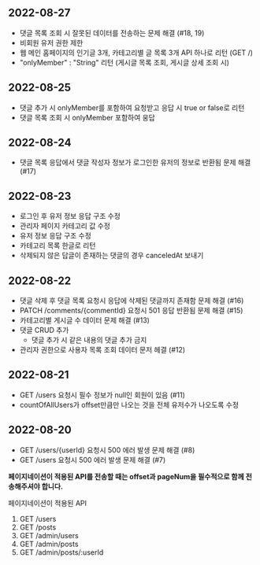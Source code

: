 ## 2022-08-27
- 댓글 목록 조회 시 잘못된 데이터를 전송하는 문제 해결 (#18, 19)
- 비회원 유저 권한 제한
- 웹 메인 홈페이지의 인기글 3개, 카테고리별 글 목록 3개 API 하나로 리턴 (GET /)
- "onlyMember" : "String" 리턴 (게시글 목록 조회, 게시글 상세 조회 시)


## 2022-08-25
- 댓글 추가 시 onlyMember를 포함하여 요청받고 응답 시 true or false로 리턴
- 댓글 목록 조회 시 onlyMember 포함하여 웅답


## 2022-08-24
- 댓글 목록 응답에서 댓글 작성자 정보가 로그인한 유저의 정보로 반환됨 문제 해결 (#17)


## 2022-08-23
- 로그인 후 유저 정보 응답 구조 수정
- 관리자 페이지 카테고리 값 수정
- 유저 정보 응답 구조 수정
- 카테고리 목록 한글로 리턴
- 삭제되지 않은 답글이 존재하는 댓글의 경우 canceledAt 보내기

## 2022-08-22
- 댓글 삭제 후 댓글 목록 요청시 응답에 삭제된 댓글까지 존재함 문제 해결 (#16)
- PATCH /comments/{commentId} 요청시 501 응답 반환됨 문제 해결 (#15)
- 카테고리별 게시글 수 데이터 문제 해결 (#13)
- 댓글 CRUD 추가
  - 댓글 추가 시 같은 내용의 댓글 추가 금지
- 관리자 권한으로 사용자 목록 조회 데이터 문저 헤결 (#12)


## 2022-08-21
- GET /users 요청시 필수 정보가 null인 회원이 있음 (#11)
- countOfAllUsers가 offset만큼만 나오는 것을 전체 유저수가 나오도록 수정

## 2022-08-20
- GET /users/{userId} 요청시 500 에러 발생 문제 해결 (#8)
- GET /users 요청시 500 에러 발생 문제 해결 (#7)

**페이지네이션이 적용된 API를 전송할 때는 offset과 pageNum을 필수적으로 함께 전송해주셔야 합니다.**

페이지네이션이 적용된 API
1. GET /users
2. GET /posts
3. GET /admin/users
4. GET /admin/posts
5. GET /admin/posts/:userId
